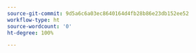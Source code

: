 ```yaml
---
source-git-commit: 9d5a6c6a03ec8640164d4fb28b86e23db152ee52
workflow-type: ht
source-wordcount: '0'
ht-degree: 100%

---
```

